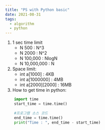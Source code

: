 ```yaml
---
title: "PS with Python basic"
date: 2021-08-31
tags:
  - algorithm
  - python
---
```


1. 1 sec time limit
	- N 500 : N^3
	- N 2000 : N^2
	- N 100,000 : NlogN
	- N 10,000,000 : N
2. Space limit:
	- int a[1000] : 4KB
	- int a[1000000] : 4MB
	- int a[2000][2000] : 16MB
3. How to get time in python:
```python
	import time
	start_time = time.time()
	
	#프로그램 소스 코드
	end_time = time.time()
	print("Time : ", end_time - start_time)
```
